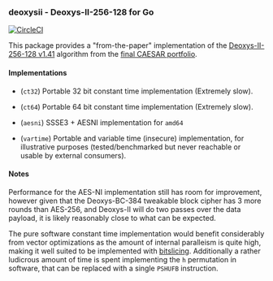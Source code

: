 ### deoxysii - Deoxys-II-256-128 for Go
[![CircleCI](https://circleci.com/gh/oasislabs/deoxysii.svg?style=svg&circle-token=dec1a5a0550ad1bab80081227aa23b96efff5e7d)](https://circleci.com/gh/oasislabs/deoxysii)

This package provides a "from-the-paper" implementation of the
[Deoxys-II-256-128 v1.41][1] algorithm from the [final CAESAR portfolio][2].

#### Implementations

 * (`ct32`) Portable 32 bit constant time implementation (Extremely slow).

 * (`ct64`) Portable 64 bit constant time implementation (Extremely slow).

 * (`aesni`) SSSE3 + AESNI implementation for `amd64`

 * (`vartime`) Portable and variable time (insecure) implementation,
   for illustrative purposes (tested/benchmarked but never reachable
   or usable by external consumers).

#### Notes

Performance for the AES-NI implementation still has room for improvement,
however given that the Deoxys-BC-384 tweakable block cipher has 3 more
rounds than AES-256, and Deoxys-II will do two passes over the data
payload, it is likely reasonably close to what can be expected.

The pure software constant time implementation would benefit considerably
from vector optimizations as the amount of internal paralleism is quite
high, making it well suited to be implemented with [bitslicing][3].
Additionally a rather ludicrous amount of time is spent implementing the
`h` permutation in software, that can be replaced with a single `PSHUFB`
instruction.

[1]: https://competitions.cr.yp.to/round3/deoxysv141.pdf
[2]: https://competitions.cr.yp.to/caesar-submissions.html
[3]: https://eprint.iacr.org/2009/129.pdf
